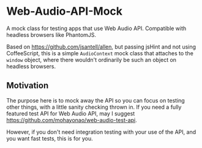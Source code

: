# Web-Audio-API-Mock
A mock class for testing apps that use Web Audio API. Compatible with headless browsers like PhantomJS.

Based on https://github.com/jsantell/allen, but passing jsHint and not using CoffeeScript, this is a simple `AudioContext` mock class that attaches to the `window` object, where there wouldn't ordinarily be such an object on headless browsers.

## Motivation
The purpose here is to mock away the API so you can focus on testing other things, with a little sanity checking thrown in. If you need a fully featured test API for Web Audio API, may I suggest https://github.com/mohayonao/web-audio-test-api.

However, if you don't need integration testing with your use of the API, and you want fast tests, this is for you.
